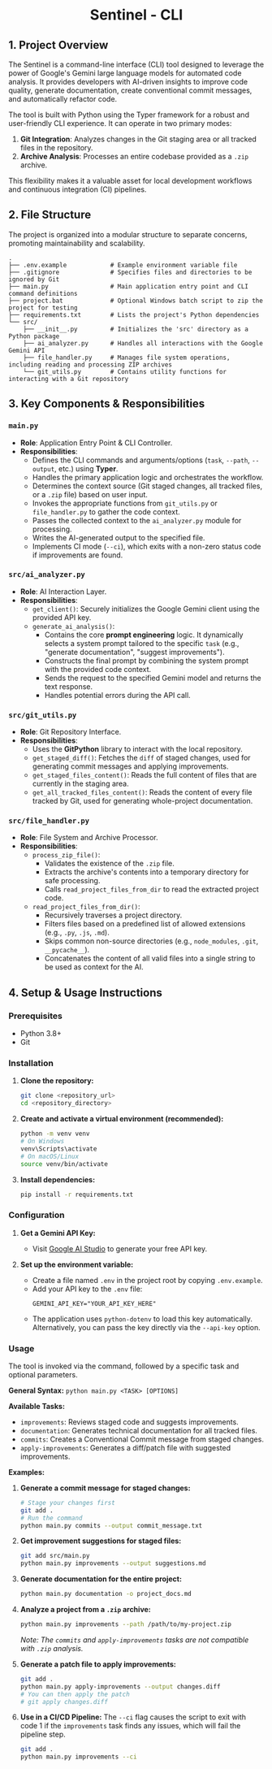 <h1 align="center">Sentinel - CLI</h1>

## 1. Project Overview

The Sentinel is a command-line interface (CLI) tool designed to leverage the power of Google's Gemini large language models for automated code analysis. It provides developers with AI-driven insights to improve code quality, generate documentation, create conventional commit messages, and automatically refactor code.

The tool is built with Python using the Typer framework for a robust and user-friendly CLI experience. It can operate in two primary modes:
1.  **Git Integration**: Analyzes changes in the Git staging area or all tracked files in the repository.
2.  **Archive Analysis**: Processes an entire codebase provided as a `.zip` archive.

This flexibility makes it a valuable asset for local development workflows and continuous integration (CI) pipelines.

## 2. File Structure

The project is organized into a modular structure to separate concerns, promoting maintainability and scalability.

```
.
├── .env.example            # Example environment variable file
├── .gitignore              # Specifies files and directories to be ignored by Git
├── main.py                 # Main application entry point and CLI command definitions
├── project.bat             # Optional Windows batch script to zip the project for testing
├── requirements.txt        # Lists the project's Python dependencies
└── src/
    ├── __init__.py         # Initializes the 'src' directory as a Python package
    ├── ai_analyzer.py      # Handles all interactions with the Google Gemini API
    ├── file_handler.py     # Manages file system operations, including reading and processing ZIP archives
    └── git_utils.py        # Contains utility functions for interacting with a Git repository
```

## 3. Key Components & Responsibilities

### `main.py`
-   **Role**: Application Entry Point & CLI Controller.
-   **Responsibilities**:
    -   Defines the CLI commands and arguments/options (`task`, `--path`, `--output`, etc.) using **Typer**.
    -   Handles the primary application logic and orchestrates the workflow.
    -   Determines the context source (Git staged changes, all tracked files, or a `.zip` file) based on user input.
    -   Invokes the appropriate functions from `git_utils.py` or `file_handler.py` to gather the code context.
    -   Passes the collected context to the `ai_analyzer.py` module for processing.
    -   Writes the AI-generated output to the specified file.
    -   Implements CI mode (`--ci`), which exits with a non-zero status code if improvements are found.

### `src/ai_analyzer.py`
-   **Role**: AI Interaction Layer.
-   **Responsibilities**:
    -   `get_client()`: Securely initializes the Google Gemini client using the provided API key.
    -   `generate_ai_analysis()`:
        -   Contains the core **prompt engineering** logic. It dynamically selects a system prompt tailored to the specific `task` (e.g., "generate documentation", "suggest improvements").
        -   Constructs the final prompt by combining the system prompt with the provided code context.
        -   Sends the request to the specified Gemini model and returns the text response.
        -   Handles potential errors during the API call.

### `src/git_utils.py`
-   **Role**: Git Repository Interface.
-   **Responsibilities**:
    -   Uses the **GitPython** library to interact with the local repository.
    -   `get_staged_diff()`: Fetches the `diff` of staged changes, used for generating commit messages and applying improvements.
    -   `get_staged_files_content()`: Reads the full content of files that are currently in the staging area.
    -   `get_all_tracked_files_content()`: Reads the content of every file tracked by Git, used for generating whole-project documentation.

### `src/file_handler.py`
-   **Role**: File System and Archive Processor.
-   **Responsibilities**:
    -   `process_zip_file()`:
        -   Validates the existence of the `.zip` file.
        -   Extracts the archive's contents into a temporary directory for safe processing.
        -   Calls `read_project_files_from_dir` to read the extracted project code.
    -   `read_project_files_from_dir()`:
        -   Recursively traverses a project directory.
        -   Filters files based on a predefined list of allowed extensions (e.g., `.py`, `.js`, `.md`).
        -   Skips common non-source directories (e.g., `node_modules`, `.git`, `__pycache__`).
        -   Concatenates the content of all valid files into a single string to be used as context for the AI.

## 4. Setup & Usage Instructions

### Prerequisites
-   Python 3.8+
-   Git

### Installation
1.  **Clone the repository:**
    ```sh
    git clone <repository_url>
    cd <repository_directory>
    ```

2.  **Create and activate a virtual environment (recommended):**
    ```sh
    python -m venv venv
    # On Windows
    venv\Scripts\activate
    # On macOS/Linux
    source venv/bin/activate
    ```

3.  **Install dependencies:**
    ```sh
    pip install -r requirements.txt
    ```

### Configuration
1.  **Get a Gemini API Key:**
    -   Visit [Google AI Studio](https://aistudio.google.com/) to generate your free API key.

2.  **Set up the environment variable:**
    -   Create a file named `.env` in the project root by copying `.env.example`.
    -   Add your API key to the `.env` file:
        ```env
        GEMINI_API_KEY="YOUR_API_KEY_HERE"
        ```
    -   The application uses `python-dotenv` to load this key automatically. Alternatively, you can pass the key directly via the `--api-key` option.

### Usage
The tool is invoked via the command, followed by a specific task and optional parameters.

**General Syntax:**
`python main.py <TASK> [OPTIONS]`

**Available Tasks:**
-   `improvements`: Reviews staged code and suggests improvements.
-   `documentation`: Generates technical documentation for all tracked files.
-   `commits`: Creates a Conventional Commit message from staged changes.
-   `apply-improvements`: Generates a diff/patch file with suggested improvements.

**Examples:**

1.  **Generate a commit message for staged changes:**
    ```sh
    # Stage your changes first
    git add .
    # Run the command
    python main.py commits --output commit_message.txt
    ```

2.  **Get improvement suggestions for staged files:**
    ```sh
    git add src/main.py
    python main.py improvements --output suggestions.md
    ```

3.  **Generate documentation for the entire project:**
    ```sh
    python main.py documentation -o project_docs.md
    ```

4.  **Analyze a project from a `.zip` archive:**
    ```sh
    python main.py improvements --path /path/to/my-project.zip
    ```
    *Note: The `commits` and `apply-improvements` tasks are not compatible with `.zip` analysis.*

5.  **Generate a patch file to apply improvements:**
    ```sh
    git add .
    python main.py apply-improvements --output changes.diff
    # You can then apply the patch
    # git apply changes.diff
    ```

6.  **Use in a CI/CD Pipeline:**
    The `--ci` flag causes the script to exit with code 1 if the `improvements` task finds any issues, which will fail the pipeline step.
    ```sh
    git add .
    python main.py improvements --ci
    ```
